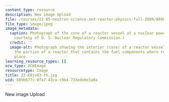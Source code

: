 ```yaml
---
content_type: resource
description: New image Upload
file: /courses/22-05-neutron-science-and-reactor-physics-fall-2009/889b677c0fa743cac9b4733ede0e1a0a_22-68js03-th.jpg
file_type: image/jpeg
image_metadata:
  caption: Photograph of the core of a reactor vessel at a nuclear power plant. (Photo
    courtesy of U. S. Nuclear Regulatory Commission.)
  credit: ''
  image-alt: Photograph showing the interior (core) of a reactor vessel. A core is
    the portion of a reactor that contains the fuel components where reactions take
    place.
learning_resource_types: []
ocw_type: OCWImage
resourcetype: Image
title: 22-68js03-th.jpg
uid: 889b677c-0fa7-43ca-c9b4-733ede0e1a0a
---
```

New image Upload

